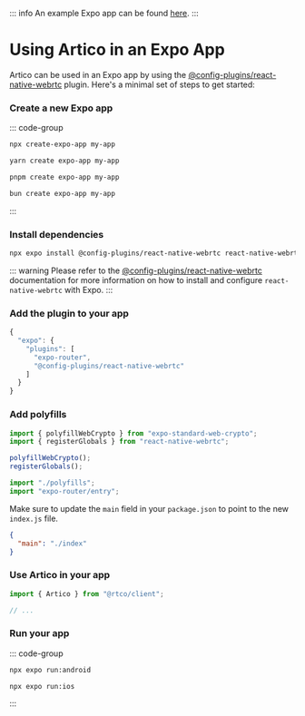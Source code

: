 ::: info
An example Expo app can be found [here](https://github.com/matallui/artico/tree/main/apps/demo-expo).
:::

# Using Artico in an Expo App

Artico can be used in an Expo app by using the [@config-plugins/react-native-webrtc](https://github.com/expo/config-plugins/tree/main/packages/react-native-webrtc) plugin.
Here's a minimal set of steps to get started:

### Create a new Expo app

::: code-group

```sh [npm]
npx create-expo-app my-app
```

```sh [yarn]
yarn create expo-app my-app
```

```sh [pnpm]
pnpm create expo-app my-app
```

```sh [bun]
bun create expo-app my-app
```

:::

### Install dependencies


```sh
npx expo install @config-plugins/react-native-webrtc react-native-webrtc expo-clipboard expo-crypto expo-standard-web-crypto @rtco/client
```

::: warning
Please refer to the [@config-plugins/react-native-webrtc](https://github.com/expo/config-plugins/tree/main/packages/react-native-webrtc) documentation for more information on how to install and configure `react-native-webrtc` with Expo.
:::

### Add the plugin to your app

```js [app.json]
{
  "expo": {
    "plugins": [
      "expo-router",
      "@config-plugins/react-native-webrtc"
    ]
  }
}
```

### Add polyfills

```ts [polyfills.ts]
import { polyfillWebCrypto } from "expo-standard-web-crypto";
import { registerGlobals } from "react-native-webrtc";

polyfillWebCrypto();
registerGlobals();
```

```js [index.js]
import "./polyfills";
import "expo-router/entry";
```

Make sure to update the `main` field in your `package.json` to point to the new `index.js` file.

```json [package.json]
{
  "main": "./index"
}
```

### Use Artico in your app

```ts [app.tsx]
import { Artico } from "@rtco/client";

// ...
```

### Run your app

::: code-group

```sh [android]
npx expo run:android
```

```sh [ios]
npx expo run:ios
```
:::


